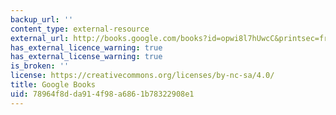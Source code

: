```yaml
---
backup_url: ''
content_type: external-resource
external_url: http://books.google.com/books?id=opwi8l7hUwcC&printsec=frontcover
has_external_licence_warning: true
has_external_license_warning: true
is_broken: ''
license: https://creativecommons.org/licenses/by-nc-sa/4.0/
title: Google Books
uid: 78964f8d-da91-4f98-a686-1b78322908e1
---
```

